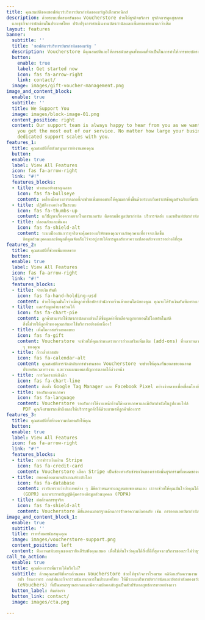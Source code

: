 ```yaml
---
title: คุณสมบัติของซอฟต์แวร์บริหารบัตรกำนัลของขวัญอิเล็กทรอนิกส์
description: ด้วยระบบที่ครบครันของ Voucherstore ช่วยให้ธุรกิจบริการ ธุรกิจการดูแสุขภาพ
  และธุรกิจการพักผ่อนในประเทศไทย ปรับปรุงการดำเนินงานบัตรกำนัลและเพิ่มยอดขายมากกว่าเดิม
layout: features
banner:
  subtitle: ''
  title: 'ซอฟต์แวร์บริหารบัตรกำนัลของขวัญ '
  description: Voucherstore มีคุณสมบัติและให้การสนับสนุนทั้งหมดที่จำเป็นในการทำให้การขายบัตรกำนัลเป็นเรื่องง่าย
  button:
    enable: true
    label: Get started now
    icon: fas fa-arrow-right
    link: contact/
  image: images/gift-voucher-management.png
image_and_content_block:
  enable: true
  subtitle: ''
  title: We Support You
  image: images/block-image-01.png
  content_position: right
  content: Our support team is always happy to hear from you as we want to ensure
    you get the most out of our service. No matter how large your business is, our
    dedicated support scales with you.
features_1:
  title: คุณสมบัติที่สนับสนุนการทำงานของคุณ
  button: 
  enable: true
  label: View All Features
  icon: fas fa-arrow-right
  link: "#!"
  features_blocks:
  - title: ทำงานอย่างชาญฉลาด
    icon: fas fa-bullseye
    content: เครื่องมือทางการตลาดนี้จะช่วยเพิ่มยอดขายให้คุณมากยิ่งขึ้นด้วยระบบวิเคราะห์ข้อมูลอัจฉริยะที่สนับสนุนการตัดสินใจของคุณและเพิ่มยอดขายอย่างต่อเนื่อง
  - title: ปฏิบัติงานอย่างเป็นระบบ
    icon: fas fa-thumbs-up
    content: แก้ปัญหาเรื่องความยากในการแลกรับ ติดตามข้อมูลบัตรกำนัล บริการจัดส่ง และพรินท์บัตรกำนัลที่เชื่อถือได้ของเราจะช่วยให้คุณหมดกังวล
  - title: ปลอดภัยและมั่นคง
    icon: fas fa-shield-alt
    content: ระบบป้องกันการทุจริตจะคุ้มครองบริษัทของคุณจากภัยคุกคามที่อาจจะเกิดขึ้น
      ข้อมูลส่วนบุคคลและข้อมูลที่คุณจัดเก็บไว้จะอยู่ภายใต้การดูแลรักษาความปลอดภัยจากเราอย่างดีที่สุด
features_2:
  title: คุณสมบัติที่ช่วยเพิ่มยอดขาย
  button: 
  enable: true
  label: View All Features
  icon: fas fa-arrow-right
  link: "#!"
  features_blocks:
  - title: จ่ายเงินทันที
    icon: fas fa-hand-holding-usd
    content: ช่วยให้คุณมั่นใจว่าเมื่อลูกค้าซื้อบัตรกำนัลจากร้านค้าออนไลน์ของคุณ คุณจะได้รับเงินทันทีเพราะเราจะไม่เก็บเงินของคุณเอาไว้
  - title: แลกรับมูลค่าบางส่วนได้
    icon: fas fa-chart-pie
    content: ลูกค้าสามารถใช้บัตรกำนัลบางส่วนได้ซึ่งมูลค่าที่เหลือจะถูกยกยอดไปโดยอัตโนมัติ
      สิ่งนี้ช่วยให้ลูกค้าของคุณกลับมาใช้บริการอย่างต่อเนื่อง!
  - title: เพิ่มโอกาสสร้างยอดขาย
    icon: fas fa-gift
    content: Voucherstore จะช่วยให้คุณกำหนดรายการส่วนเสริมเพิ่มเติม (add-ons) ที่หลากหลายในตะกร้าสินค้าให้ร้านค้าออนไลน์เป็นโอกาสในการเพิ่มยอดขายให้ผลิตภัณฑ์หรือบริการอื่น
      ๆ ของคุณ
  - title: ก้าวล้ำนำสมัย
    icon: fas fa-calendar-alt
    content: คุณสมบัติการจัดลำดับการทำงานของ Voucherstore จะช่วยให้คุณเห็นยอดขายอนาคต
      ประหยัดเวลาทำงาน และวางแผนแคมเปญการตลาดได้ล่วงหน้า
  - title: การวิเคราะห์เชิงลึก
    icon: fas fa-chart-line
    content: ติดตั้ง Google Tag Manager และ Facebook Pixel อย่างง่ายดายเพื่อเชื่อมโยงข้อมูลวิเคราะห์อีคอมเมิร์ซขั้นสูงให้กับธุรกิจของคุณ
  - title: รองรับหลายภาษา
    icon: fas fa-language
    content: Voucherstore รองรับการใช้งานหน้าร้านได้หลายภาษาและมีบัตรกำนัลในรูปแบบไฟล์
      PDF คุณจึงสามารถเข้าถึงและให้บริการลูกค้าได้ด้วยภาษาที่ลูกค้าต้องการ
features_3:
  title: คุณสมบัติที่สร้างความปลอดภัยให้คุณ
  button: 
  enable: true
  label: View All Features
  icon: fas fa-arrow-right
  link: "#!"
  features_blocks:
  - title: การชำระเงินผ่าน Stripe
    icon: fas fa-credit-card
    content: Voucherstore เลือก Stripe เป็นช่องทางรับชำระเงินของเราดังนั้นธุรกรรมทั้งหมดของคุณจะดำเนินการผ่านผู้ให้บริการชำระเงินที่ปลอดภัยที่สุด
  - title: สอดคล้องตามหลักเกณฑ์ระดับโลก
    icon: fas fa-database
    content: เรารับทราบว่าประเทศต่าง ๆ มีข้อกำหนดทางกฎหมายของตนเอง เราจะช่วยให้คุณมั่นใจว่าคุณได้ปฏิบัติตามข้อกำหนดตามข้อบังคับในกฎหมายของสหภาพยุโรปว่าด้วยการคุ้มครองข้อมูลความเป็นส่วนตัว
      (GDPR) และพระราชบัญญัติคุ้มครองข้อมูลส่วนบุคคล (PDPA)
  - title: ต่อต้านการทุจริต
    icon: fas fa-shield-alt
    content: Voucherstore มีขั้นตอนมาตรฐานด้านการรักษาความปลอดภัย เช่น การออกเลขบัตรกำนัลใหม่เพื่อลดความเสี่ยงจากการทุจริตและผู้กระทำความผิด
image_and_content_block_1:
  enable: true
  subtitle: ''
  title: เราพร้อมสนับสนุนคุณ
  image: images/voucherstore-support.png
  content_position: left
  content: ทีมงานสนับสนุนของเรายินดีรับฟังคุณเสมอ เพื่อให้มั่นใจว่าคุณได้สิ่งที่ดีที่สุดจากบริการของเราไม่ว่าธุรกิจของคุณจะใหญ่เท่าใดเราพร้อมปรับการสนับสนุนเพื่อรองรับคุณ
call_to_action:
  enable: true
  title: คุณต้องการเพิ่มรายได้หรือไม่?
  subtitle: ด้วยคุณสมบัติที่ครบถ้วนของ Voucherstore ช่วยให้ธุรกิจการโรงแรม คลินิกเสริมความงาม
    สปา ร้านอาหาร กอล์ฟและกิจกรรมนันทนาการในประเทศไทย ให้มีระบบบริหารบัตรกำนัลและบัตรกำนัลของขวัญอิเล็กทรอนิกส์
    (eVouchers) ที่เป็นมาตรฐานสากลและมีความปลอดภัยสูงเป็นตัวปรับกลยุทธ์การขายอย่างถาว
  button_label: ติดต่อเรา
  button_link: contact/
  image: images/cta.png

---
```

